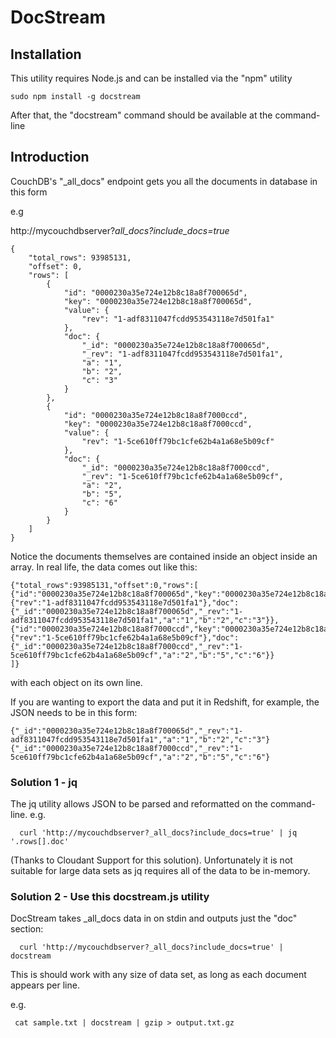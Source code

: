# DocStream 


## Installation

This utility requires Node.js and can be installed via the "npm" utility

```
sudo npm install -g docstream
```

After that, the "docstream" command should be available at the command-line

## Introduction

CouchDB's "_all_docs" endpoint gets you all the documents in database in this form

e.g

  http://mycouchdbserver?_all_docs?include_docs=true_

```
{
    "total_rows": 93985131,
    "offset": 0,
    "rows": [
        {
            "id": "0000230a35e724e12b8c18a8f700065d",
            "key": "0000230a35e724e12b8c18a8f700065d",
            "value": {
                "rev": "1-adf8311047fcdd953543118e7d501fa1"
            },
            "doc": {
                "_id": "0000230a35e724e12b8c18a8f700065d",
                "_rev": "1-adf8311047fcdd953543118e7d501fa1",
                "a": "1",
                "b": "2",
                "c": "3"
            }
        },
        {
            "id": "0000230a35e724e12b8c18a8f7000ccd",
            "key": "0000230a35e724e12b8c18a8f7000ccd",
            "value": {
                "rev": "1-5ce610ff79bc1cfe62b4a1a68e5b09cf"
            },
            "doc": {
                "_id": "0000230a35e724e12b8c18a8f7000ccd",
                "_rev": "1-5ce610ff79bc1cfe62b4a1a68e5b09cf",
                "a": "2",
                "b": "5",
                "c": "6"
            }
        }
    ]
}
```

Notice the documents themselves are contained inside an object inside an array. In real life, the data comes out like this:

```
{"total_rows":93985131,"offset":0,"rows":[
{"id":"0000230a35e724e12b8c18a8f700065d","key":"0000230a35e724e12b8c18a8f700065d","value":{"rev":"1-adf8311047fcdd953543118e7d501fa1"},"doc":{"_id":"0000230a35e724e12b8c18a8f700065d","_rev":"1-adf8311047fcdd953543118e7d501fa1","a":"1","b":"2","c":"3"}},
{"id":"0000230a35e724e12b8c18a8f7000ccd","key":"0000230a35e724e12b8c18a8f7000ccd","value":{"rev":"1-5ce610ff79bc1cfe62b4a1a68e5b09cf"},"doc":{"_id":"0000230a35e724e12b8c18a8f7000ccd","_rev":"1-5ce610ff79bc1cfe62b4a1a68e5b09cf","a":"2","b":"5","c":"6"}}
]}

```
with each object on its own line.

If you are wanting to export the data and put it in Redshift, for example, the JSON needs to be in this form:

```
{"_id":"0000230a35e724e12b8c18a8f700065d","_rev":"1-adf8311047fcdd953543118e7d501fa1","a":"1","b":"2","c":"3"}
{"_id":"0000230a35e724e12b8c18a8f7000ccd","_rev":"1-5ce610ff79bc1cfe62b4a1a68e5b09cf","a":"2","b":"5","c":"6"}
```

### Solution 1 - jq

The jq utility allows JSON to be parsed and reformatted on the command-line. e.g. 

```
  curl 'http://mycouchdbserver?_all_docs?include_docs=true' | jq '.rows[].doc'
```

(Thanks to Cloudant Support for this solution). Unfortunately it is not suitable for large data sets as jq requires all of the data to be in-memory.

### Solution 2 - Use this docstream.js utility

DocStream takes _all_docs data in on stdin and outputs just the "doc" section:

```
  curl 'http://mycouchdbserver?_all_docs?include_docs=true' | docstream
```

This is should work with any size of data set, as long as each document appears per line.

e.g.

```
 cat sample.txt | docstream | gzip > output.txt.gz
```
